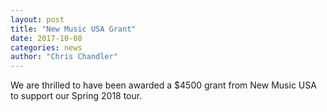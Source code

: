 ```yaml
---
layout: post
title: "New Music USA Grant"
date: 2017-10-08
categories: news
author: "Chris Chandler"
---
```


We are thrilled to have been awarded a $4500 grant from New Music USA to support our Spring 2018 tour.
